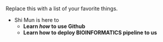 Replace this with a list of your favorite things.
 * Shi Mun is here to
    * __Learn *how* to use Github__
    * **Learn how to deploy BIOINFORMATICS pipeline to us**
